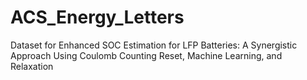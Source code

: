 # ACS_Energy_Letters
Dataset for Enhanced SOC Estimation for LFP Batteries: A Synergistic Approach Using Coulomb Counting Reset, Machine Learning, and Relaxation
